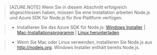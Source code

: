 > [AZURE.NOTE]
> Wenn Sie in diesem Abschnitt erfolgreich abgeschlossen haben, müssen Sie eine Installation arbeiten Node.js und Azure SDK für Node.js für Ihre Plattform verfügen.

>* Installieren Sie das Azure SDK für Node.js: <a href="http://go.microsoft.com/fwlink/?LinkId=254279">Windows Installer</a> | <a href="http://go.microsoft.com/fwlink/?LinkId=253471">Mac-Installationsprogramm</a> | <a href="http://go.microsoft.com/fwlink/?LinkId=253472">Linux herunterladen</a></li>

>* Wenn Sie Mac oder Linux verwenden, installieren Sie Node.js aus <a href="http://nodejs.org">http://nodejs.org</a>. Windows Installer enthält bereits Node.js.


